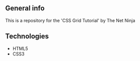 ## General info

This is a repository for the 'CSS Grid Tutorial' by The Net Ninja

## Technologies

* HTML5
* CSS3
